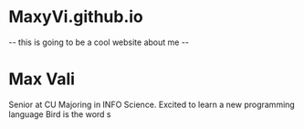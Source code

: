 # MaxyVi.github.io


-- this is going to be a cool website about me --
# Max Vali
Senior at CU Majoring in INFO Science.
Excited to learn a new programming language
Bird is the word s